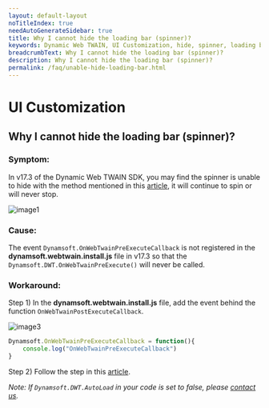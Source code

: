 ```yaml
---
layout: default-layout
noTitleIndex: true
needAutoGenerateSidebar: true
title: Why I cannot hide the loading bar (spinner)?
keywords: Dynamic Web TWAIN, UI Customization, hide, spinner, loading bar
breadcrumbText: Why I cannot hide the loading bar (spinner)?
description: Why I cannot hide the loading bar (spinner)?
permalink: /faq/unable-hide-loading-bar.html
---
```


# UI Customization

## Why I cannot hide the loading bar (spinner)?

### Symptom:
In v17.3 of the Dynamic Web TWAIN SDK, you may find the spinner is unable to hide with the method mentioned in this [article]({{site.indepth}}features/ui.html#loading-bar-and-backdrop), it will continue to spin or will never stop.

![image1]({{site.assets}}imgs/unable_hide_spinner_spinner.png)

### Cause:
The event `Dynamsoft.OnWebTwainPreExecuteCallback` is not registered in the **dynamsoft.webtwain.install.js** file in v17.3 so that the `Dynamsoft.DWT.OnWebTwainPreExecute()` will never be called.


### Workaround:
Step 1) In the **dynamsoft.webtwain.install.js** file, add the event behind the function `OnWebTwainPostExecuteCallback`.

![image3]({{site.assets}}imgs/unable_hide_spinner_install_code2.png)

````javascript
Dynamsoft.OnWebTwainPreExecuteCallback = function(){
    console.log("OnWebTwainPreExecuteCallback")
}
````

Step 2) Follow the step in this [article]({{site.indepth}}features/ui.html#loading-bar-and-backdrop).


*Note: If `Dynamsoft.DWT.AutoLoad` in your code is set to false, please <a href="https://www.dynamsoft.com/company/contact/" target="_blank">contact us</a>.*

